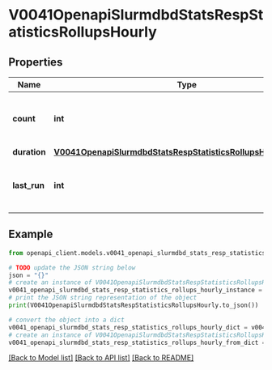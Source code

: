 # V0041OpenapiSlurmdbdStatsRespStatisticsRollupsHourly


## Properties

Name | Type | Description | Notes
------------ | ------------- | ------------- | -------------
**count** | **int** | Number of hourly rollups since last_run | [optional] 
**duration** | [**V0041OpenapiSlurmdbdStatsRespStatisticsRollupsHourlyDuration**](V0041OpenapiSlurmdbdStatsRespStatisticsRollupsHourlyDuration.md) |  | [optional] 
**last_run** | **int** | Last time hourly rollup ran (UNIX timestamp) | [optional] 

## Example

```python
from openapi_client.models.v0041_openapi_slurmdbd_stats_resp_statistics_rollups_hourly import V0041OpenapiSlurmdbdStatsRespStatisticsRollupsHourly

# TODO update the JSON string below
json = "{}"
# create an instance of V0041OpenapiSlurmdbdStatsRespStatisticsRollupsHourly from a JSON string
v0041_openapi_slurmdbd_stats_resp_statistics_rollups_hourly_instance = V0041OpenapiSlurmdbdStatsRespStatisticsRollupsHourly.from_json(json)
# print the JSON string representation of the object
print(V0041OpenapiSlurmdbdStatsRespStatisticsRollupsHourly.to_json())

# convert the object into a dict
v0041_openapi_slurmdbd_stats_resp_statistics_rollups_hourly_dict = v0041_openapi_slurmdbd_stats_resp_statistics_rollups_hourly_instance.to_dict()
# create an instance of V0041OpenapiSlurmdbdStatsRespStatisticsRollupsHourly from a dict
v0041_openapi_slurmdbd_stats_resp_statistics_rollups_hourly_from_dict = V0041OpenapiSlurmdbdStatsRespStatisticsRollupsHourly.from_dict(v0041_openapi_slurmdbd_stats_resp_statistics_rollups_hourly_dict)
```
[[Back to Model list]](../README.md#documentation-for-models) [[Back to API list]](../README.md#documentation-for-api-endpoints) [[Back to README]](../README.md)


